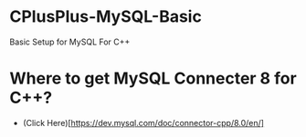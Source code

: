 # CPlusPlus-MySQL-Basic
Basic Setup for MySQL For C++
# Where to get MySQL Connecter 8 for C++?
- (Click Here)[https://dev.mysql.com/doc/connector-cpp/8.0/en/]
